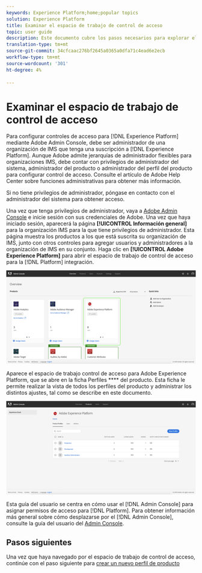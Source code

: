 ```yaml
---
keywords: Experience Platform;home;popular topics
solution: Experience Platform
title: Examinar el espacio de trabajo de control de acceso
topic: user guide
description: Este documento cubre los pasos necesarios para explorar el espacio de trabajo de control de acceso. Para configurar control de acceso para Experience Platform a través de Adobe Admin Console, debe ser administrador de una organización de IMS que tenga una suscripción para el Experience Platform.
translation-type: tm+mt
source-git-commit: 34cfcaac276bf2645a0365a0dfa71c4ead6e2ecb
workflow-type: tm+mt
source-wordcount: '301'
ht-degree: 4%

---
```



# Examinar el espacio de trabajo de control de acceso

Para configurar controles de acceso para [!DNL Experience Platform] mediante Adobe Admin Console, debe ser administrador de una organización de IMS que tenga una suscripción a [!DNL Experience Platform]. Aunque Adobe admite jerarquías de administrador flexibles para organizaciones IMS, debe contar con privilegios de administrador del sistema, administrador del producto o administrador del perfil del producto para configurar control de acceso. Consulte el artículo de Adobe Help Center sobre funciones [](https://helpx.adobe.com/enterprise/using/admin-roles.html) administrativas para obtener más información.

Si no tiene privilegios de administrador, póngase en contacto con el administrador del sistema para obtener acceso.

Una vez que tenga privilegios de administrador, vaya a [Adobe Admin Console](https://adminconsole.adobe.com) e inicie sesión con sus credenciales de Adobe. Una vez que haya iniciado sesión, aparecerá la página **[!UICONTROL Información general]** para la organización IMS para la que tiene privilegios de administrador. Esta página muestra los productos a los que está suscrita su organización de IMS, junto con otros controles para agregar usuarios y administradores a la organización de IMS en su conjunto. Haga clic en **[!UICONTROL Adobe Experience Platform]** para abrir el espacio de trabajo de control de acceso para la [!DNL Platform] integración.

![overview-page](../images/overview-page.png)

Aparece el espacio de trabajo control de acceso para Adobe Experience Platform, que se abre en la ficha Perfiles **** del producto. Esta ficha le permite realizar la vista de todos los perfiles del producto y administrar los distintos ajustes, tal como se describe en este documento.

![platform-access-control](../images/platform-access-control.png)

Esta guía del usuario se centra en cómo usar el [!DNL Admin Console] para asignar permisos de acceso para [!DNL Platform]. Para obtener información más general sobre cómo desplazarse por el [!DNL Admin Console], consulte la guía del usuario del [Admin Console](https://helpx.adobe.com/es/enterprise/using/admin-console.html).

## Pasos siguientes

Una vez que haya navegado por el espacio de trabajo de control de acceso, continúe con el paso siguiente para [crear un nuevo perfil de producto](create-profile.md)
